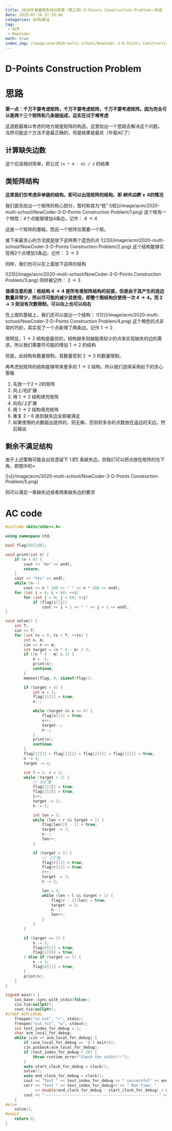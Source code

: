```yaml
---
title: 2020牛客暑期多校训练营（第三场）D-Points Construction Problem——构造
date: 2020-07-18 17:10:46
categories: ACM&算法
tag:
 - ACM
 - NowCoder
math: true
index_img: /image/acm/2020-multi-school/NowCoder-3-D-Points Construction Problem/5.png
---
```


# D-Points Construction Problem

# 思路

**第一点：千万不要考虑矩阵，千万不要考虑矩阵，千万不要考虑矩阵。因为完全可以是两个三个矩阵和几条链组成，这实在过于难考虑**

这道题最难以考虑的地方就是矩阵的构造。这里给出一个思路去解决这个问题。
当然可能这个方法不是最正确的，但是结果是最优（毕竟AC了）

## 计算缺失边数
这个应该相对简单，即公式 `(n * 4 - m) / 2` 的结果

## 类矩阵结构
**这里我们仅考虑非单链的结构，即可以出现矩阵的结构，即 $缺失边数 \geq 4$的情况**

我们首先给出一个矩阵的核心部分，暂时称其为“核”
![核](/image/acm/2020-multi-school/NowCoder-3-D-Points Construction Problem/1.png)
这个核有一个特性：4个点能够增加4条边，记作： $4 \rightarrow 4$

这是一个矩阵的基础，而且一个矩阵仅需要一个核。

接下来最贪心的方法就是放下这样两个蓝色的点
![23](/image/acm/2020-multi-school/NowCoder-3-D-Points Construction Problem/2.png)
这个结构能够实现用2个点增加3条边，记作： $2 \rightarrow 3$

同样，我们也可以在上面放下这样的结构

![23](/image/acm/2020-multi-school/NowCoder-3-D-Points Construction Problem/3.png)
同样被记作： $2 \rightarrow 3$

**值得注意的是：核结构 $4 \rightarrow 4$ 是所有类矩阵结构的前提，但是由于其产生的连边数量非常少，所以尽可能的减少其使用，即整个图结构仅使用一次 $4 \rightarrow 4$。而 $2 \rightarrow 3$ 则没有次数限制，可以向上也可以向右**

在上图的基础上，我们还可以提出一个结构：
![12](/image/acm/2020-multi-school/NowCoder-3-D-Points Construction Problem/4.png)
这个橙色的点非常的巧妙，其实现了一个点新增了两条边，记作 $1 \rightarrow 2$

很明显，$1 \rightarrow 2$ 结构是最优的，结构越多则越能用较少的点来实现缺失的边的需求。所以我们需要尽可能的增加 $1 \rightarrow 2$ 的结构

但是，此结构有数量限制，其数量受到 $2 \rightarrow 3$ 的数量限制。

再考虑到矩阵的结构能够带来更多的 $1 \rightarrow 2$ 结构，所以我们选择采用如下的贪心策略

1. 先放一个$2*2$的矩阵
2. 向上/右扩展
3. 用 $1 \rightarrow 2$ 结构填充矩阵
4. 向右/上扩展
5. 用 $1 \rightarrow 2$ 结构填充矩阵
6. 重复 $2-6$ 直到缺失边全部被满足
7. 如果使用的点数超出提供的，则无解，否则将多余的点数放在遥远的天边，然后输出

## 剩余不满足结构
由于上述策略可能会出现遗留下 $1至2$ 条缺失边，则我们可以把点放在矩阵的左下角，即图中的×

![x](/image/acm/2020-multi-school/NowCoder-3-D-Points Construction Problem/5.png)

则可以满足一条缺失边或者两条缺失边的要求

# AC code

```cpp
#include <bits/stdc++.h>

using namespace std;

bool flag[60][60];

void print(int n) {
    if (n < 0) {
        cout << "No" << endl;
        return;
    }
    cout << "Yes" << endl;
    while (n--)
        cout << n * 100 << " " << n * 100 << endl;
    for (int i = 0; i < 60; ++i)
        for (int j = 0; j < 60; ++j)
            if (flag[i][j])
                cout << i + 1 << " " << j + 1 << endl;
}

void solve() {
    int T;
    cin >> T;
    for (int ts = 0; ts < T; ++ts) {
        int n, m;
        cin >> n >> m;
        int target = (n * 4 - m) / 2;
        if ((n * 4 - m) & 1) {
            n = -1;
            print(n);
            continue;
        }
        memset(flag, 0, sizeof(flag));

        if (target < 4) {
            int x = 2;
            flag[1][1] = true;
            n--;

            while (target && n >= 0) {
                flag[x][1] = true;
                x++;
                target--;
                n--;
            }
            print(n);
            continue;
        }
        flag[1][1] = flag[1][2] = flag[2][1] = flag[2][2] = true;
        n -= 4;
        target -= 4;

        int l = 3, r = 3;
        while (target > 2) {
            // 右扩展
            flag[1][l] = true;
            flag[2][l] = true;
            l++;
            target -= 3;
            n -= 2;

            int len = 3;
            while (len < r && target > 1) {
                flag[len][l - 1] = true;
                target -= 2;
                n--;
                len++;
            }

            if (target > 2) {
                // 上扩展
                flag[r][1] = true;
                flag[r][2] = true;
                r++;
                target -= 3;
                n -= 2;

                len = 3;
                while (len < l && target > 1) {
                    flag[r - 1][len] = true;
                    target -= 2;
                    n--;
                    len++;
                }
            }
        }

        if (target == 2) {
            n -= 2;
            flag[0][1] = true;
            flag[1][0] = true;
        } else if (target == 1) {
            n -= 1;
            flag[0][1] = true;
        }
        print(n);
    }
}

signed main() {
    ios_base::sync_with_stdio(false);
    cin.tie(nullptr);
    cout.tie(nullptr);
#ifdef ACM_LOCAL
    freopen("in.txt", "r", stdin);
    freopen("out.txt", "w", stdout);
    int test_index_for_debug = 1;
    char acm_local_for_debug;
    while (cin >> acm_local_for_debug) {
        if (acm_local_for_debug == '$') exit(0);
        cin.putback(acm_local_for_debug);
        if (test_index_for_debug > 20) {
            throw runtime_error("Check the stdin!!!");
        }
        auto start_clock_for_debug = clock();
        solve();
        auto end_clock_for_debug = clock();
        cout << "Test " << test_index_for_debug << " successful" << endl;
        cerr << "Test " << test_index_for_debug++ << " Run Time: "
             << double(end_clock_for_debug - start_clock_for_debug) / CLOCKS_PER_SEC << "s" << endl;
        cout << "--------------------------------------------------" << endl;
    }
#else
    solve();
#endif
    return 0;
}
```